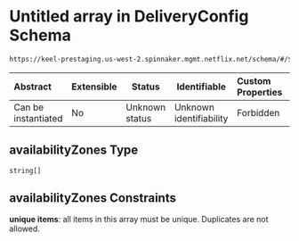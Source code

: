 # Untitled array in DeliveryConfig Schema

```txt
https://keel-prestaging.us-west-2.spinnaker.mgmt.netflix.net/schema/#/$defs/SubnetAwareRegionSpec/properties/availabilityZones
```




| Abstract            | Extensible | Status         | Identifiable            | Custom Properties | Additional Properties | Access Restrictions | Defined In                                                    |
| :------------------ | ---------- | -------------- | ----------------------- | :---------------- | --------------------- | ------------------- | ------------------------------------------------------------- |
| Can be instantiated | No         | Unknown status | Unknown identifiability | Forbidden         | Allowed               | none                | [keel.schema.json\*](keel.schema.json "open original schema") |

## availabilityZones Type

`string[]`

## availabilityZones Constraints

**unique items**: all items in this array must be unique. Duplicates are not allowed.
